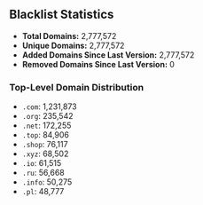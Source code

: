 ## Blacklist Statistics

- **Total Domains:** 2,777,572
- **Unique Domains:** 2,777,572
- **Added Domains Since Last Version:** 2,777,572
- **Removed Domains Since Last Version:** 0

### Top-Level Domain Distribution

-  `.com`: 1,231,873
-  `.org`: 235,542
-  `.net`: 172,255
-  `.top`: 84,906
-  `.shop`: 76,117
-  `.xyz`: 68,502
-  `.io`: 61,515
-  `.ru`: 56,668
-  `.info`: 50,275
-  `.pl`: 48,777
